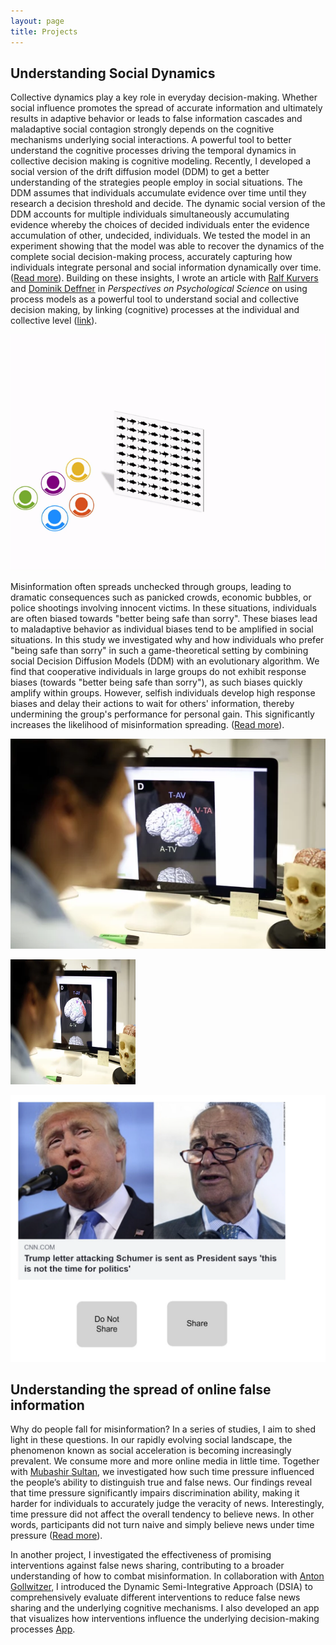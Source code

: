 ```yaml
---
layout: page
title: Projects
---
```



## Understanding Social Dynamics

Collective dynamics play a key role in everyday decision-making. Whether social influence promotes the spread of accurate information and ultimately results in adaptive behavior or leads to false information cascades and maladaptive social contagion strongly depends on the cognitive mechanisms underlying social interactions. A powerful tool to better understand the cognitive processes driving the temporal dynamics in collective decision making is cognitive modeling. Recently, I developed a social version of the drift diffusion model (DDM) to get a better understanding of the strategies people employ in social situations. The DDM assumes that individuals accumulate evidence over time until they research a decision threshold and decide. The dynamic social version of the DDM accounts for multiple individuals simultaneously accumulating evidence whereby the choices of decided individuals enter the evidence accumulation of other, undecided, individuals. We tested the model in an experiment showing that the model was able to recover the dynamics of the complete social decision-making process, accurately capturing how individuals integrate personal and social information dynamically over time. ([Read more](https://www.science.org/doi/10.1126/sciadv.abb0266)). Building on these insights, I wrote an article with [Ralf Kurvers](https://ralfkurvers.com/) and [Dominik Deffner](https://www.mpib-berlin.mpg.de/staff/dominik-deffner) in *Perspectives on Psychological Science* on using process models as a powerful tool to understand social and collective decision making, by linking (cognitive) processes at the individual and collective level ([link](https://journals.sagepub.com/doi/full/10.1177/17456916231186964)).

![sddm](/assets/img/sddm.gif)



Misinformation often spreads unchecked through groups, leading to dramatic consequences such as panicked crowds, economic bubbles, or police shootings involving innocent victims. In these situations, individuals are often biased towards "better being safe than sorry". These biases lead to maladaptive behavior as individual biases tend to be amplified in social situations. In this study we investigated why and how individuals who prefer "being safe than sorry" in such a game-theoretical setting by combining social Decision Diffusion Models (DDM) with an evolutionary algorithm. We find that cooperative individuals in large groups do not exhibit response biases (towards "better being safe than sorry"), as such biases quickly amplify within groups. However, selfish individuals develop high response biases and delay their actions to wait for others' information, thereby undermining the group's performance for personal gain. This significantly increases the likelihood of misinformation spreading. ([Read more](https://doi.org/10.1371/journal.pcbi.1010442)).

![alan](/assets/img/Alan_behind.webp)

<img src="/assets/img/Alan_behind.webp" width="200px" height="200px" />

![news](/assets/img/news.png)


## Understanding the spread of online false information 

Why do people fall for misinformation? In a series of studies, I aim to shed light in these questions.
In our rapidly evolving social landscape, the phenomenon known as social acceleration is becoming increasingly prevalent. We consume more and more online media in little time. Together with [Mubashir Sultan](https://www.mpib-berlin.mpg.de/person/mubashir-sultan/419405), we investigated how such time pressure influenced the people’s ability to distinguish true and false news. Our findings reveal that time pressure significantly impairs discrimination ability, making it harder for individuals to accurately judge the veracity of news. Interestingly, time pressure did not affect the overall tendency to believe news. In other words, participants did not turn naive and simply believe news under time pressure ([Read more](https://www.nature.com/articles/s41598-022-26209-8)).   

In another project, I investigated the effectiveness of promising interventions against false news sharing, contributing to a broader understanding of how to combat misinformation. In collaboration with [Anton Gollwitzer](https://www.antongollwitzer.org/), I introduced the Dynamic Semi-Integrative Approach (DSIA) to comprehensively evaluate different interventions to reduce false news sharing and the underlying cognitive mechanisms. I also developed an app that visualizes how interventions influence the underlying decision-making processes [App](https://alan-tump.shinyapps.io/DSIA/).  


<!---
Link to DSUA and shiny missing. Add Nina, Kiri and Ilse.
-->